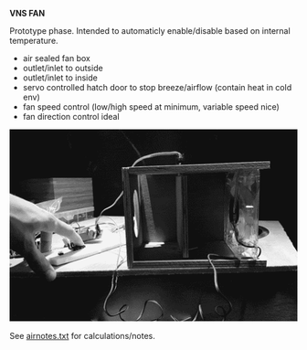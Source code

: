 **VNS FAN**

Prototype phase. Intended to automaticly enable/disable based on internal temperature.

- air sealed fan box
- outlet/inlet to outside
- outlet/inlet to inside
- servo controlled hatch door to stop breeze/airflow (contain heat in cold env)
- fan speed control (low/high speed at minimum, variable speed nice)
- fan direction control ideal

<img src='000.gif'>

See [airnotes.txt](airnotes.txt) for calculations/notes.